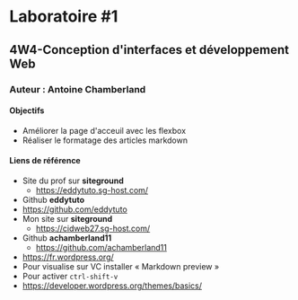 # Laboratoire #1
## 4W4-Conception d'interfaces et développement Web
### Auteur : Antoine Chamberland

#### Objectifs
- Améliorer la page d'acceuil avec les flexbox
- Réaliser le formatage des articles markdown


#### Liens de référence
- Site du prof sur **siteground**
    - https://eddytuto.sg-host.com/
- Github **eddytuto**    
- https://github.com/eddytuto
- Mon site sur **siteground**
    - https://cidweb27.sg-host.com/
- Github **achamberland11**
    - https://github.com/achamberland11
- https://fr.wordpress.org/
- Pour visualise sur VC installer  « Markdown preview »
- Pour activer `ctrl-shift-v`
- https://developer.wordpress.org/themes/basics/
